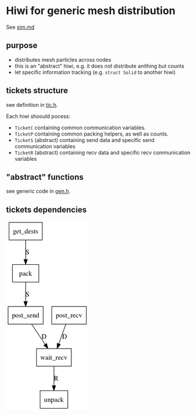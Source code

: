 # Hiwi for generic mesh distribution

See [sim.md](../sim.md)

## purpose

* distributes mesh particles across nodes
* this is an "abstract" hiwi, e.g. it does not distribute anithing but counts
* let specific information tracking (e.g. `struct Solid` to another hiwi)

## tickets structure

see definition in [tic.h](../../src/mdstr/tic.h).

Each hiwi shoould pocess:
* `TicketC` containing common communication variables.
* `TicketP` containing common packing helpers, as well as counts.
* `TicketS` (abstract) containing send data and specific send communication variables
* `TicketR` (abstract) containing recv data and specific recv communication variables

## "abstract" functions

see generic code in [gen.h](../../src/mdstr/gen.h).

## tickets dependencies

![alt text](graphviz/deps.png)
